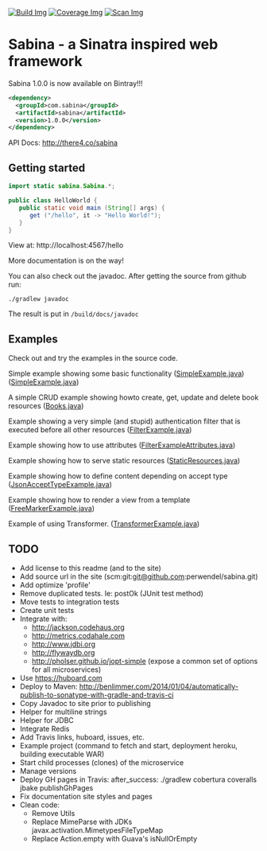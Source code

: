 [![Build Img]][Build Status] [![Coverage Img]][Coverage Status] [![Scan Img]][Scan Status]

[Build Img]: https://travis-ci.org/jamming/sabina.svg?branch=master
[Build Status]: https://travis-ci.org/jamming/sabina

[Coverage Img]: https://img.shields.io/coveralls/jamming/sabina.svg
[Coverage Status]: https://coveralls.io/r/jamming/sabina

[Scan Img]: https://scan.coverity.com/projects/2979/badge.svg
[Scan Status]: https://scan.coverity.com/projects/2979


Sabina - a Sinatra inspired web framework
=========================================

Sabina 1.0.0 is now available on Bintray!!!

```xml
<dependency>
  <groupId>com.sabina</groupId>
  <artifactId>sabina</artifactId>
  <version>1.0.0</version>
</dependency>
```

API Docs: http://there4.co/sabina


Getting started
---------------

```java
import static sabina.Sabina.*;

public class HelloWorld {
   public static void main (String[] args) {
      get ("/hello", it -> "Hello World!");
   }
}
```

View at: http://localhost:4567/hello

More documentation is on the way!

You can also check out the javadoc. After getting the source from github run: 

    ./gradlew javadoc

The result is put in `/build/docs/javadoc`


Examples
---------

Check out and try the examples in the source code.

Simple example showing some basic functionality
([SimpleExample.java](tree/master/core/src/test/java/sabina/examples/SimpleExample.java))
([SimpleExample.java](//github.com/jamming/sabina/tree/master/src/test/java/sabina/examples/SimpleExample.java))

A simple CRUD example showing howto create, get, update and delete book resources
([Books.java](//github.com/jamming/sabina/tree/master/src/test/java/sabina/examples/Books.java))

Example showing a very simple (and stupid) authentication filter that is executed before all
other resources
([FilterExample.java](//github.com/jamming/sabina/tree/master/src/test/java/sabina/examples/FilterExample.java))

Example showing how to use attributes
([FilterExampleAttributes.java](//github.com/jamming/sabina/tree/master/src/test/java/sabina/examples/FilterExampleAttributes.java))

Example showing how to serve static resources
([StaticResources.java](//github.com/jamming/sabina/tree/master/src/test/java/sabina/examples/StaticResources.java))

Example showing how to define content depending on accept type
([JsonAcceptTypeExample.java](//github.com/jamming/sabina/tree/master/src/test/java/sabina/examples/JsonAcceptTypeExample.java))

Example showing how to render a view from a template
([FreeMarkerExample.java](//github.com/jamming/sabina/tree/master/src/test/java/sabina/examples/FreeMarkerExample.java))

Example of using Transformer.
([TransformerExample.java](//github.com/jamming/sabina/tree/master/src/test/java/sabina/examples/TransformerExample.java))


TODO
----

* Add license to this readme (and to the site)
* Add source url in the site (scm:git:git@github.com:perwendel/sabina.git)
* Add optimize 'profile'
* Remove duplicated tests. Ie: postOk (JUnit test method)
* Move tests to integration tests
* Create unit tests
* Integrate with:
  * http://jackson.codehaus.org
  * http://metrics.codahale.com
  * http://www.jdbi.org
  * http://flywaydb.org
  * http://pholser.github.io/jopt-simple (expose a common set of options for all microservices)
* Use https://huboard.com
* Deploy to Maven:
  http://benlimmer.com/2014/01/04/automatically-publish-to-sonatype-with-gradle-and-travis-ci
* Copy Javadoc to site prior to publishing
* Helper for multiline strings
* Helper for JDBC
* Integrate Redis
* Add Travis links, huboard, issues, etc.
* Example project (command to fetch and start, deployment heroku, building executable WAR)
* Start child processes (clones) of the microservice
* Manage versions
* Deploy GH pages in Travis: after_success: ./gradlew cobertura coveralls jbake publishGhPages
* Fix documentation site styles and pages
* Clean code:
  * Remove Utils
  * Replace MimeParse with JDKs javax.activation.MimetypesFileTypeMap
  * Replace Action.empty with Guava's isNullOrEmpty
